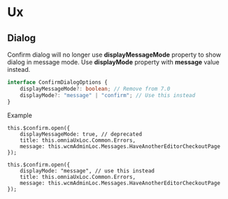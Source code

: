 # Ux

## Dialog
Confirm dialog will no longer use **displayMessageMode** property to show dialog in message mode. Use **displayMode** property with **message** value instead.

```ts
interface ConfirmDialogOptions {
    displayMessageMode?: boolean; // Remove from 7.0
    displayMode?: "message" | "confirm"; // Use this instead
}
```
Example
```tsx
this.$confirm.open({
    displayMessageMode: true, // deprecated
    title: this.omniaUxLoc.Common.Errors,
    message: this.wcmAdminLoc.Messages.HaveAnotherEditorCheckoutPage
});

this.$confirm.open({
    displayMode: "message", // use this instead
    title: this.omniaUxLoc.Common.Errors,
    message: this.wcmAdminLoc.Messages.HaveAnotherEditorCheckoutPage
});
```